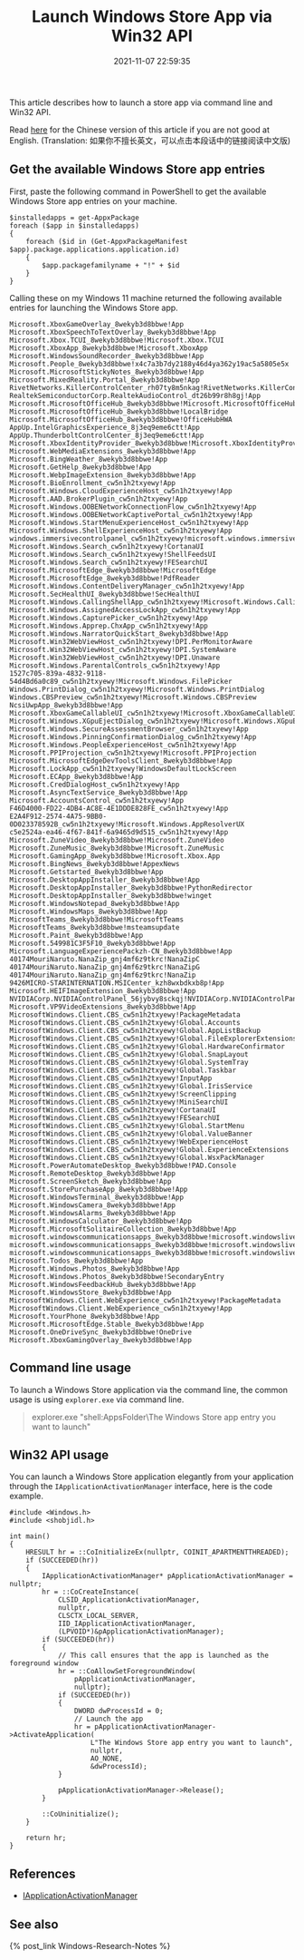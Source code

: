 ﻿---
title: Launch Windows Store App via Win32 API
date: 2021-11-07 22:59:35
categories:
- [Technologies, Windows, Windows Research Notes, User Mode]
tags:
- Technologies
- Windows
- Windows Research Notes
- User Mode
---

This article describes how to launch a store app via command line and Win32 API.

Read [here](https://mouri.moe/zh/2021/11/07/Launch-Windows-Store-App-via-Win32-API/) for the Chinese version of 
this article if you are not good at English. (Translation: 如果你不擅长英文，可以点击本段话中的链接阅读中文版)

## Get the available Windows Store app entries

First, paste the following command in PowerShell to get the available Windows Store app entries on your machine.

```
$installedapps = get-AppxPackage
foreach ($app in $installedapps)
{
    foreach ($id in (Get-AppxPackageManifest $app).package.applications.application.id)
    {
        $app.packagefamilyname + "!" + $id
    }
}
```

Calling these on my Windows 11 machine returned the following available entries for launching the Windows Store app.

```
Microsoft.XboxGameOverlay_8wekyb3d8bbwe!App
Microsoft.XboxSpeechToTextOverlay_8wekyb3d8bbwe!App
Microsoft.Xbox.TCUI_8wekyb3d8bbwe!Microsoft.Xbox.TCUI
Microsoft.XboxApp_8wekyb3d8bbwe!Microsoft.XboxApp
Microsoft.WindowsSoundRecorder_8wekyb3d8bbwe!App
Microsoft.People_8wekyb3d8bbwe!x4c7a3b7dy2188y46d4ya362y19ac5a5805e5x
Microsoft.MicrosoftStickyNotes_8wekyb3d8bbwe!App
Microsoft.MixedReality.Portal_8wekyb3d8bbwe!App
RivetNetworks.KillerControlCenter_rh07ty8m5nkag!RivetNetworks.KillerControlCenter
RealtekSemiconductorCorp.RealtekAudioControl_dt26b99r8h8gj!App
Microsoft.MicrosoftOfficeHub_8wekyb3d8bbwe!Microsoft.MicrosoftOfficeHub
Microsoft.MicrosoftOfficeHub_8wekyb3d8bbwe!LocalBridge
Microsoft.MicrosoftOfficeHub_8wekyb3d8bbwe!OfficeHubHWA
AppUp.IntelGraphicsExperience_8j3eq9eme6ctt!App
AppUp.ThunderboltControlCenter_8j3eq9eme6ctt!App
Microsoft.XboxIdentityProvider_8wekyb3d8bbwe!Microsoft.XboxIdentityProvider
Microsoft.WebMediaExtensions_8wekyb3d8bbwe!App
Microsoft.BingWeather_8wekyb3d8bbwe!App
Microsoft.GetHelp_8wekyb3d8bbwe!App
Microsoft.WebpImageExtension_8wekyb3d8bbwe!App
Microsoft.BioEnrollment_cw5n1h2txyewy!App
Microsoft.Windows.CloudExperienceHost_cw5n1h2txyewy!App
Microsoft.AAD.BrokerPlugin_cw5n1h2txyewy!App
Microsoft.Windows.OOBENetworkConnectionFlow_cw5n1h2txyewy!App
Microsoft.Windows.OOBENetworkCaptivePortal_cw5n1h2txyewy!App
Microsoft.Windows.StartMenuExperienceHost_cw5n1h2txyewy!App
Microsoft.Windows.ShellExperienceHost_cw5n1h2txyewy!App
windows.immersivecontrolpanel_cw5n1h2txyewy!microsoft.windows.immersivecontrolpanel
Microsoft.Windows.Search_cw5n1h2txyewy!CortanaUI
Microsoft.Windows.Search_cw5n1h2txyewy!ShellFeedsUI
Microsoft.Windows.Search_cw5n1h2txyewy!FESearchUI
Microsoft.MicrosoftEdge_8wekyb3d8bbwe!MicrosoftEdge
Microsoft.MicrosoftEdge_8wekyb3d8bbwe!PdfReader
Microsoft.Windows.ContentDeliveryManager_cw5n1h2txyewy!App
Microsoft.SecHealthUI_8wekyb3d8bbwe!SecHealthUI
Microsoft.Windows.CallingShellApp_cw5n1h2txyewy!Microsoft.Windows.CallingShellApp
Microsoft.Windows.AssignedAccessLockApp_cw5n1h2txyewy!App
Microsoft.Windows.CapturePicker_cw5n1h2txyewy!App
Microsoft.Windows.Apprep.ChxApp_cw5n1h2txyewy!App
Microsoft.Windows.NarratorQuickStart_8wekyb3d8bbwe!App
Microsoft.Win32WebViewHost_cw5n1h2txyewy!DPI.PerMonitorAware
Microsoft.Win32WebViewHost_cw5n1h2txyewy!DPI.SystemAware
Microsoft.Win32WebViewHost_cw5n1h2txyewy!DPI.Unaware
Microsoft.Windows.ParentalControls_cw5n1h2txyewy!App
1527c705-839a-4832-9118-54d4Bd6a0c89_cw5n1h2txyewy!Microsoft.Windows.FilePicker
Windows.PrintDialog_cw5n1h2txyewy!Microsoft.Windows.PrintDialog
Windows.CBSPreview_cw5n1h2txyewy!Microsoft.Windows.CBSPreview
NcsiUwpApp_8wekyb3d8bbwe!App
Microsoft.XboxGameCallableUI_cw5n1h2txyewy!Microsoft.XboxGameCallableUI
Microsoft.Windows.XGpuEjectDialog_cw5n1h2txyewy!Microsoft.Windows.XGpuEjectDialog
Microsoft.Windows.SecureAssessmentBrowser_cw5n1h2txyewy!App
Microsoft.Windows.PinningConfirmationDialog_cw5n1h2txyewy!App
Microsoft.Windows.PeopleExperienceHost_cw5n1h2txyewy!App
Microsoft.PPIProjection_cw5n1h2txyewy!Microsoft.PPIProjection
Microsoft.MicrosoftEdgeDevToolsClient_8wekyb3d8bbwe!App
Microsoft.LockApp_cw5n1h2txyewy!WindowsDefaultLockScreen
Microsoft.ECApp_8wekyb3d8bbwe!App
Microsoft.CredDialogHost_cw5n1h2txyewy!App
Microsoft.AsyncTextService_8wekyb3d8bbwe!App
Microsoft.AccountsControl_cw5n1h2txyewy!App
F46D4000-FD22-4DB4-AC8E-4E1DDDE828FE_cw5n1h2txyewy!App
E2A4F912-2574-4A75-9BB0-0D023378592B_cw5n1h2txyewy!Microsoft.Windows.AppResolverUX
c5e2524a-ea46-4f67-841f-6a9465d9d515_cw5n1h2txyewy!App
Microsoft.ZuneVideo_8wekyb3d8bbwe!Microsoft.ZuneVideo
Microsoft.ZuneMusic_8wekyb3d8bbwe!Microsoft.ZuneMusic
Microsoft.GamingApp_8wekyb3d8bbwe!Microsoft.Xbox.App
Microsoft.BingNews_8wekyb3d8bbwe!AppexNews
Microsoft.Getstarted_8wekyb3d8bbwe!App
Microsoft.DesktopAppInstaller_8wekyb3d8bbwe!App
Microsoft.DesktopAppInstaller_8wekyb3d8bbwe!PythonRedirector
Microsoft.DesktopAppInstaller_8wekyb3d8bbwe!winget
Microsoft.WindowsNotepad_8wekyb3d8bbwe!App
Microsoft.WindowsMaps_8wekyb3d8bbwe!App
MicrosoftTeams_8wekyb3d8bbwe!MicrosoftTeams
MicrosoftTeams_8wekyb3d8bbwe!msteamsupdate
Microsoft.Paint_8wekyb3d8bbwe!App
Microsoft.549981C3F5F10_8wekyb3d8bbwe!App
Microsoft.LanguageExperiencePackzh-CN_8wekyb3d8bbwe!App
40174MouriNaruto.NanaZip_gnj4mf6z9tkrc!NanaZipC
40174MouriNaruto.NanaZip_gnj4mf6z9tkrc!NanaZipG
40174MouriNaruto.NanaZip_gnj4mf6z9tkrc!NanaZip
9426MICRO-STARINTERNATION.MSICenter_kzh8wxbdkxb8p!App
Microsoft.HEIFImageExtension_8wekyb3d8bbwe!App
NVIDIACorp.NVIDIAControlPanel_56jybvy8sckqj!NVIDIACorp.NVIDIAControlPanel
Microsoft.VP9VideoExtensions_8wekyb3d8bbwe!App
MicrosoftWindows.Client.CBS_cw5n1h2txyewy!PackageMetadata
MicrosoftWindows.Client.CBS_cw5n1h2txyewy!Global.Accounts
MicrosoftWindows.Client.CBS_cw5n1h2txyewy!Global.AppListBackup
MicrosoftWindows.Client.CBS_cw5n1h2txyewy!Global.FileExplorerExtensions
MicrosoftWindows.Client.CBS_cw5n1h2txyewy!Global.HardwareConfirmator
MicrosoftWindows.Client.CBS_cw5n1h2txyewy!Global.SnapLayout
MicrosoftWindows.Client.CBS_cw5n1h2txyewy!Global.SystemTray
MicrosoftWindows.Client.CBS_cw5n1h2txyewy!Global.Taskbar
MicrosoftWindows.Client.CBS_cw5n1h2txyewy!InputApp
MicrosoftWindows.Client.CBS_cw5n1h2txyewy!Global.IrisService
MicrosoftWindows.Client.CBS_cw5n1h2txyewy!ScreenClipping
MicrosoftWindows.Client.CBS_cw5n1h2txyewy!MiniSearchUI
MicrosoftWindows.Client.CBS_cw5n1h2txyewy!CortanaUI
MicrosoftWindows.Client.CBS_cw5n1h2txyewy!FESearchUI
MicrosoftWindows.Client.CBS_cw5n1h2txyewy!Global.StartMenu
MicrosoftWindows.Client.CBS_cw5n1h2txyewy!Global.ValueBanner
MicrosoftWindows.Client.CBS_cw5n1h2txyewy!WebExperienceHost
MicrosoftWindows.Client.CBS_cw5n1h2txyewy!Global.ExperienceExtensions
MicrosoftWindows.Client.CBS_cw5n1h2txyewy!Global.WsxPackManager
Microsoft.PowerAutomateDesktop_8wekyb3d8bbwe!PAD.Console
Microsoft.RemoteDesktop_8wekyb3d8bbwe!App
Microsoft.ScreenSketch_8wekyb3d8bbwe!App
Microsoft.StorePurchaseApp_8wekyb3d8bbwe!App
Microsoft.WindowsTerminal_8wekyb3d8bbwe!App
Microsoft.WindowsCamera_8wekyb3d8bbwe!App
Microsoft.WindowsAlarms_8wekyb3d8bbwe!App
Microsoft.WindowsCalculator_8wekyb3d8bbwe!App
Microsoft.MicrosoftSolitaireCollection_8wekyb3d8bbwe!App
microsoft.windowscommunicationsapps_8wekyb3d8bbwe!microsoft.windowslive.mail
microsoft.windowscommunicationsapps_8wekyb3d8bbwe!microsoft.windowslive.calendar
microsoft.windowscommunicationsapps_8wekyb3d8bbwe!microsoft.windowslive.manageaccounts
Microsoft.Todos_8wekyb3d8bbwe!App
Microsoft.Windows.Photos_8wekyb3d8bbwe!App
Microsoft.Windows.Photos_8wekyb3d8bbwe!SecondaryEntry
Microsoft.WindowsFeedbackHub_8wekyb3d8bbwe!App
Microsoft.WindowsStore_8wekyb3d8bbwe!App
MicrosoftWindows.Client.WebExperience_cw5n1h2txyewy!PackageMetadata
MicrosoftWindows.Client.WebExperience_cw5n1h2txyewy!App
Microsoft.YourPhone_8wekyb3d8bbwe!App
Microsoft.MicrosoftEdge.Stable_8wekyb3d8bbwe!App
Microsoft.OneDriveSync_8wekyb3d8bbwe!OneDrive
Microsoft.XboxGamingOverlay_8wekyb3d8bbwe!App
```

## Command line usage

To launch a Windows Store application via the command line, the common usage is using `explorer.exe` via command line.

> explorer.exe "shell:AppsFolder\The Windows Store app entry you want to launch"

## Win32 API usage

You can launch a Windows Store application elegantly from your application through the `IApplicationActivationManager`
interface, here is the code example.

```
#include <Windows.h>
#include <shobjidl.h>

int main()
{
	HRESULT hr = ::CoInitializeEx(nullptr, COINIT_APARTMENTTHREADED);
	if (SUCCEEDED(hr))
	{
		IApplicationActivationManager* pApplicationActivationManager = nullptr;
		hr = ::CoCreateInstance(
			CLSID_ApplicationActivationManager,
			nullptr,
			CLSCTX_LOCAL_SERVER,
			IID_IApplicationActivationManager,
			(LPVOID*)&pApplicationActivationManager);
		if (SUCCEEDED(hr))
		{
			// This call ensures that the app is launched as the foreground window
			hr = ::CoAllowSetForegroundWindow(
				pApplicationActivationManager, 
				nullptr);
			if (SUCCEEDED(hr))
			{
				DWORD dwProcessId = 0;
				// Launch the app
				hr = pApplicationActivationManager->ActivateApplication(
					L"The Windows Store app entry you want to launch",
					nullptr,
					AO_NONE,
					&dwProcessId);
			}

			pApplicationActivationManager->Release();
		}

		::CoUninitialize();
	}

    return hr;
}
```

## References

- [IApplicationActivationManager](https://docs.microsoft.com/en-us/windows/win32/api/shobjidl_core/nn-shobjidl_core-iapplicationactivationmanager?WT.mc_id=WDIT-MVP-5004706)

## See also

{% post_link Windows-Research-Notes %}
